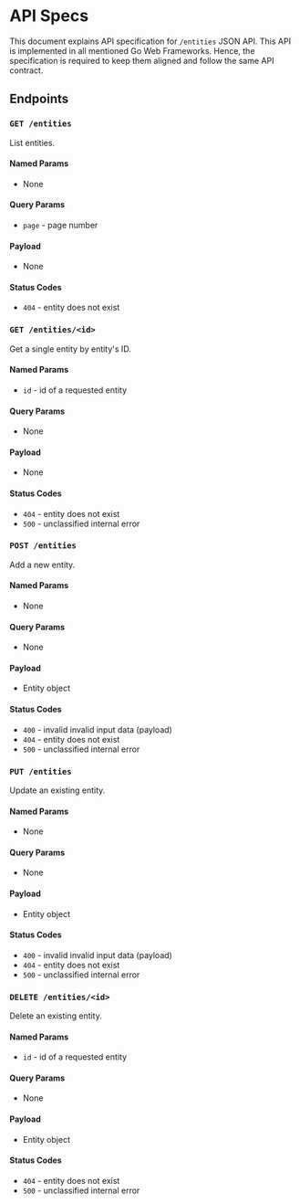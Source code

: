 # API Specs

This document explains API specification for `/entities` JSON API. This API is implemented in all mentioned Go Web Frameworks. Hence, the specification is required to keep them aligned and follow the same API contract.

## Endpoints

### `GET /entities`

List entities.

#### Named Params

- None

#### Query Params

- `page` - page number

#### Payload

- None

#### Status Codes

- `404` - entity does not exist

### `GET /entities/<id>`

Get a single entity by entity's ID.

#### Named Params

- `id` - id of a requested entity

#### Query Params

- None

#### Payload

- None

#### Status Codes

- `404` - entity does not exist
- `500` - unclassified internal error

### `POST /entities`

Add a new entity.

#### Named Params

- None

#### Query Params

- None

#### Payload

- Entity object

#### Status Codes

- `400` - invalid invalid input data (payload)
- `404` - entity does not exist
- `500` - unclassified internal error

### `PUT /entities`

Update an existing entity.

#### Named Params

- None

#### Query Params

- None

#### Payload

- Entity object

#### Status Codes

- `400` - invalid invalid input data (payload)
- `404` - entity does not exist
- `500` - unclassified internal error

### `DELETE /entities/<id>`

Delete an existing entity.

#### Named Params

- `id` - id of a requested entity

#### Query Params

- None

#### Payload

- Entity object

#### Status Codes

- `404` - entity does not exist
- `500` - unclassified internal error
